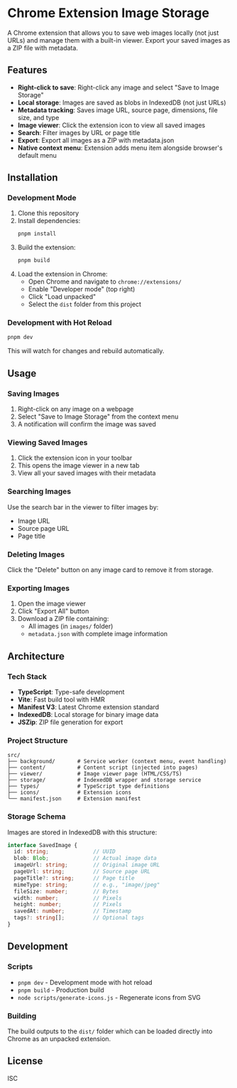 # Chrome Extension Image Storage

A Chrome extension that allows you to save web images locally (not just URLs) and manage them with a built-in viewer. Export your saved images as a ZIP file with metadata.

## Features

- **Right-click to save**: Right-click any image and select "Save to Image Storage"
- **Local storage**: Images are saved as blobs in IndexedDB (not just URLs)
- **Metadata tracking**: Saves image URL, source page, dimensions, file size, and type
- **Image viewer**: Click the extension icon to view all saved images
- **Search**: Filter images by URL or page title
- **Export**: Export all images as a ZIP with metadata.json
- **Native context menu**: Extension adds menu item alongside browser's default menu

## Installation

### Development Mode

1. Clone this repository
2. Install dependencies:
   ```bash
   pnpm install
   ```
3. Build the extension:
   ```bash
   pnpm build
   ```
4. Load the extension in Chrome:
   - Open Chrome and navigate to `chrome://extensions/`
   - Enable "Developer mode" (top right)
   - Click "Load unpacked"
   - Select the `dist` folder from this project

### Development with Hot Reload

```bash
pnpm dev
```

This will watch for changes and rebuild automatically.

## Usage

### Saving Images

1. Right-click on any image on a webpage
2. Select "Save to Image Storage" from the context menu
3. A notification will confirm the image was saved

### Viewing Saved Images

1. Click the extension icon in your toolbar
2. This opens the image viewer in a new tab
3. View all your saved images with their metadata

### Searching Images

Use the search bar in the viewer to filter images by:
- Image URL
- Source page URL
- Page title

### Deleting Images

Click the "Delete" button on any image card to remove it from storage.

### Exporting Images

1. Open the image viewer
2. Click "Export All" button
3. Download a ZIP file containing:
   - All images (in `images/` folder)
   - `metadata.json` with complete image information

## Architecture

### Tech Stack

- **TypeScript**: Type-safe development
- **Vite**: Fast build tool with HMR
- **Manifest V3**: Latest Chrome extension standard
- **IndexedDB**: Local storage for binary image data
- **JSZip**: ZIP file generation for export

### Project Structure

```
src/
├── background/       # Service worker (context menu, event handling)
├── content/          # Content script (injected into pages)
├── viewer/           # Image viewer page (HTML/CSS/TS)
├── storage/          # IndexedDB wrapper and storage service
├── types/            # TypeScript type definitions
├── icons/            # Extension icons
└── manifest.json     # Extension manifest
```

### Storage Schema

Images are stored in IndexedDB with this structure:

```typescript
interface SavedImage {
  id: string;              // UUID
  blob: Blob;              // Actual image data
  imageUrl: string;        // Original image URL
  pageUrl: string;         // Source page URL
  pageTitle?: string;      // Page title
  mimeType: string;        // e.g., "image/jpeg"
  fileSize: number;        // Bytes
  width: number;           // Pixels
  height: number;          // Pixels
  savedAt: number;         // Timestamp
  tags?: string[];         // Optional tags
}
```

## Development

### Scripts

- `pnpm dev` - Development mode with hot reload
- `pnpm build` - Production build
- `node scripts/generate-icons.js` - Regenerate icons from SVG

### Building

The build outputs to the `dist/` folder which can be loaded directly into Chrome as an unpacked extension.

## License

ISC
